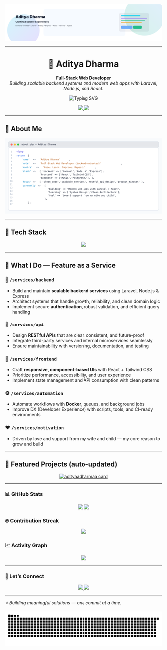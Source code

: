 <!-- Banner: auto light/dark -->
<p align="center">
  <picture>
    <source media="(prefers-color-scheme: dark)" srcset="assets/banner-dark.svg" />
    <source media="(prefers-color-scheme: light)" srcset="assets/banner-light.svg" />
    <img alt="Aditya Dharma — Crafting Scalable Experiences" src="assets/banner-light.svg" />
  </picture>
</p>

---

<h1 align="center">🚀 Aditya Dharma</h1>

<p align="center">
  <strong>Full-Stack Web Developer</strong> <br/>
  <em>Building scalable backend systems and modern web apps with Laravel, Node.js, and React.</em>
</p>

<p align="center">
  <img src="https://readme-typing-svg.herokuapp.com?font=Fira+Code&size=22&pause=1200&center=true&vCenter=true&width=700&lines=🚀+Full-Stack+Developer;🧠+Backend-Oriented+Problem+Solver;✨+Crafting+Scalable+Experiences" alt="Typing SVG" />
</p>

<p align="center">
  <a href="https://linkedin.com/in/adityadharmaa">
    <img src="https://img.shields.io/badge/LinkedIn-Connect-0077B5?style=for-the-badge&logo=linkedin&logoColor=white" />
  </a>
  <a href="mailto:agusadityadharma88@gmail.com">
    <img src="https://img.shields.io/badge/Email-Contact-D14836?style=for-the-badge&logo=gmail&logoColor=white" />
  </a>
</p>

---
## 🧭 About Me

<p align="center">
  <picture>
    <source media="(prefers-color-scheme: dark)" srcset="assets/aboutme-vscode-dark.svg" />
    <source media="(prefers-color-scheme: light)" srcset="assets/aboutme-vscode-light.svg" />
    <img alt="About Me — VSCode style" src="assets/aboutme-vscode-light.svg" />
  </picture>
</p>

---
## 🧰 Tech Stack

<p align="center">
  <img src="https://skillicons.dev/icons?i=laravel,nodejs,express,react,tailwind,mysql,postgresql,git,github,docker,postman&perline=4" />
</>

  
---

## 🧠 What I Do — Feature as a Service

### 🧱 `/services/backend`
- Build and maintain **scalable backend services** using Laravel, Node.js & Express  
- Architect systems that handle growth, reliability, and clean domain logic  
- Implement secure **authentication**, robust validation, and efficient query handling

### 🔗 `/services/api`
- Design **RESTful APIs** that are clear, consistent, and future-proof  
- Integrate third-party services and internal microservices seamlessly  
- Ensure maintainability with versioning, documentation, and testing

### 🎨 `/services/frontend`
- Craft **responsive, component-based UIs** with React + Tailwind CSS  
- Prioritize performance, accessibility, and user experience  
- Implement state management and API consumption with clean patterns

### ⚙️ `/services/automation`
- Automate workflows with **Docker**, queues, and background jobs  
- Improve DX (Developer Experience) with scripts, tools, and CI-ready environments

### ❤️ `/services/motivation`
- Driven by love and support from my wife and child — my core reason to grow and build

---

## 📌 Featured Projects (auto-updated)

<!-- FEATURED:START -->
<div align="center">
<a href="https://github.com/adityaadharmaa/adityaadharmaa">
<img src="https://github-readme-stats.vercel.app/api/pin/?username=adityaadharmaa&repo=adityaadharmaa&theme=tokyonight" alt="adityaadharmaa card" />
</a>
</div>
<!-- FEATURED:END -->

---

### 📊 GitHub Stats
<p align="center">
  <img height="152" src="https://github-readme-stats.vercel.app/api?username=adityaadharmaa&show_icons=true&rank_icon=percentile&hide_border=false&theme=tokyonight" />
  <img height="152" src="https://github-readme-stats.vercel.app/api/top-langs/?username=adityaadharmaa&layout=compact&langs_count=8&theme=tokyonight" />
</p>

### 🔥 Contribution Streak
<p align="center">
  <img src="https://github-readme-streak-stats.herokuapp.com/?user=adityaadharmaa&theme=tokyonight" />
</p>

### 📈 Activity Graph
<p align="center">
  <img src="https://github-readme-activity-graph.vercel.app/graph?username=adityaadharmaa&theme=tokyo-night&radius=8" />
</p>

---

### 🔗 Let’s Connect
<p align="center">
  <a href="https://linkedin.com/in/adityadharmaa">
    <img src="https://img.shields.io/badge/LinkedIn-0077B5?style=for-the-badge&logo=linkedin&logoColor=white" />
  </a>
  <a href="mailto:agusadityadharma88@gmail.com">
    <img src="https://img.shields.io/badge/Email-D14836?style=for-the-badge&logo=gmail&logoColor=white" />
  </a>
</p>

---

<p align="left"><i>⭐ Building meaningful solutions — one commit at a time.</i></p>

<!-- Optional: Snake animation -->
<p align="center">
  <img src="https://raw.githubusercontent.com/adityaadharmaa/adityaadharmaa/output/snake.svg" alt="snake animation" />
</p>
